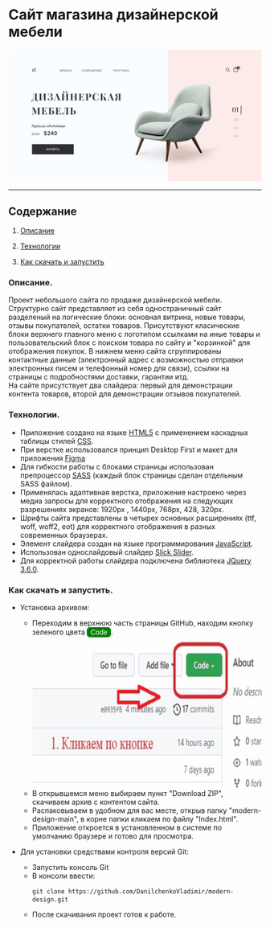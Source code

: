 # <b>Сайт магазина дизайнерской мебели </b> 

![fig](https://github.com/DanilchenkoVladimir/modern-design/blob/ecadd7a1bb4f12eaf0b0cf9f87e9620ee5cb31c9/readme/readme.jpg)

___

## Содержание

1. [Описание](#Описание)
    
1. [Технологии](#Технологии)
   
1. [Как скачать и запустить](#Какскачатьизапустить)


### Описание.
Проект небольшого сайта по продаже дизайнерской мебели. Структурно сайт представляет из себя одностраничный сайт разделеный на логические блоки: основная витрина, новые товары, отзывы покупателей, остатки товаров. Присутствуют класические блоки верхнего главного меню с логотипом ссылками на иные товары и пользовательский блок с поиском товара по сайту и "корзинкой" для отображения покупок. В нижнем меню сайта сгруппированы контактные данные (электронный адрес с возможностью отправки электронных писем и телефонный номер для связи), ссылки на страницы с подробностями доставки, гарантии итд.      
На сайте присутствует два слайдера: первый для демонстрации контента товаров, второй для демонстрации отзывов покупателей.

### Технологии.
* Приложение создано на языке [HTML5](https://html.spec.whatwg.org/multipage/) 
с применением каскадных таблицы стилей [CSS](https://www.w3.org/Style/CSS/). 
* При верстке использовался принцип Desktop First и макет для приложения [Figma](https://www.figma.com/)
*  Для гибкости работы с блоками страницы использован препроцессор [SASS](https://sass-lang.com/) (каждый блок страницы сделан отдельным SASS файлом).
* Применялась адаптивная верстка, приложение настроено через медиа запросы для корректного отображения на следующих разрешениях экранов: 1920px , 1440px, 768px, 428, 320px.  
* Шрифты сайта представлены в четырех основных расширениях (ttf, woff, woff2, eot) для корректного отображения в разных современных браузерах. 
* Элемент слайдера создан на языке программирования [JavaScript](https://ru.wikipedia.org/wiki/JavaScript). 
* Использован однослайдовый слайдер [Slick Slider](https://kenwheeler.github.io/slick/).
* Для корректной работы слайдера подключена библиотека  [JQuery 3.6.0](https://jquery.com/download/).

### Как скачать и запустить.
* Установка архивом: 

    - Переходим в верхнюю часть страницы GitHub, находим кнопку зеленого цвета <button style="border-radius: 6px; background: green; border: 1px solid green; font-size: 14px; font-weight: 500; color: #ffffff">Code</button>.
    ![howto](https://github.com/DanilchenkoVladimir/modern-design/blob/a728d1e11f2de34056b639da559a6c306d9934cd/readme/howTo.gif)
    - В открывшемся меню выбираем пункт "Download ZIP", скачиваем архив с контентом сайта.
    - Распаковываем в удобном для вас месте, открыв папку "modern-design-main", в корне папки кликаем по файлу "Index.html".
    - Приложение откроется в установленном в системе по умолчанию браузере и готово для просмотра. 

    

* Для установки средствами контроля версий Git:
    - Запустить консоль Git
    - В консоли ввести: 
        ``` 
        git clone https://github.com/DanilchenkoVladimir/modern-design.git 
        ```
    - После скачивания проект готов к работе.



